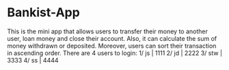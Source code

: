# Bankist-App

This is the mini app that allows users to transfer their money to another user, loan money and close their account.
Also, it can calculate the sum of money withdrawn or deposited.
Moreover, users can sort their transaction in ascending order.
There are 4 users to login: 
1/ js   |   1111
2/ jd   |   2222
3/ stw  |   3333 
4/ ss   |   4444
